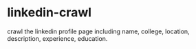 # linkedin-crawl
crawl the linkedin profile page including name, college, location, description, experience, education.
